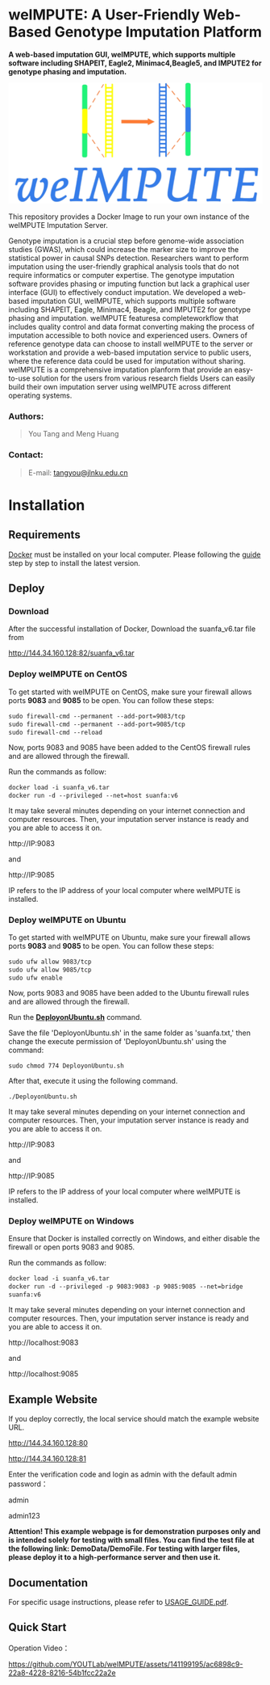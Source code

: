 # weIMPUTE: A User-Friendly Web-Based Genotype Imputation Platform
**A web-based imputation GUI, weIMPUTE, which supports multiple software including SHAPEIT, Eagle2, Minimac4,Beagle5, and IMPUTE2 for genotype phasing and imputation.**

<img src="logo.png" alt="weIMPUTE" style="zoom: 50%;" />

This repository provides a Docker Image to run your own instance of the weIMPUTE Imputation Server.

Genotype imputation is a crucial step before genome-wide association studies (GWAS), which could increase the marker size to improve the statistical power in causal SNPs detection. Researchers want  to perform  imputation using the user-friendly graphical analysis tools that do not require  informatics or  computer expertise. The genotype imputation software provides phasing or imputing function but lack a graphical user interface (GUI) to effectively conduct imputation. We developed a web-based imputation GUI, weIMPUTE, which supports multiple software including SHAPEIT, Eagle, Minimac4, Beagle, and IMPUTE2 for genotype phasing and imputation. weIMPUTE featuresa completeworkflow that includes quality control and data format converting making the process of imputation accessible to both novice and experienced users. Owners of  reference genotype data can choose to install weIMPUTE to the server or workstation and  provide a web-based imputation service to public users, where the reference data could be used for imputation without sharing. weIMPUTE is a comprehensive imputation planform that provide an easy-to-use solution for the users from various research fields Users can easily build their own imputation server using weIMPUTE across different operating systems.

### Authors:

> You Tang and Meng Huang

### Contact:

> E-mail: tangyou@jlnku.edu.cn
>
> 

# Installation


## Requirements

[Docker](http://docker.io) must be installed on your local computer. Please following the [guide](https://docs.docker.com/engine/installation/linux/ubuntu/) step by step to install the latest version.

## Deploy  

### Download

After the successful installation of Docker, Download the suanfa_v6.tar file from 

http://144.34.160.128:82/suanfa_v6.tar

### Deploy weIMPUTE on CentOS

To get started with weIMPUTE on CentOS, make sure your firewall allows ports **9083** and **9085** to be open. You can follow these steps:

```
sudo firewall-cmd --permanent --add-port=9083/tcp
sudo firewall-cmd --permanent --add-port=9085/tcp
sudo firewall-cmd --reload
```

Now, ports 9083 and 9085 have been added to the CentOS firewall rules and are allowed through the firewall.

Run the commands as follow:

```
docker load -i suanfa_v6.tar
docker run -d --privileged --net=host suanfa:v6
```

It may take several minutes depending on your internet connection and computer resources. Then, your imputation server instance is ready and you are able to access it on.

http://IP:9083 

and

http://IP:9085

IP refers to the IP address of your local computer where weIMPUTE is installed.

### Deploy weIMPUTE on Ubuntu

To get started with weIMPUTE on Ubuntu, make sure your firewall allows ports **9083** and **9085** to be open. You can follow these steps:

```
sudo ufw allow 9083/tcp
sudo ufw allow 9085/tcp
sudo ufw enable
```

Now, ports 9083 and 9085 have been added to the Ubuntu firewall rules and are allowed through the firewall.

Run the **[DeployonUbuntu.sh](https://github.com/YOUTLab/weIMPUTE/blob/main/DeployonUbuntu.sh)** command.

Save the file 'DeployonUbuntu.sh' in the same folder as 'suanfa.txt,' then change the execute permission of 'DeployonUbuntu.sh' using the command:

```
sudo chmod 774 DeployonUbuntu.sh
```

After that, execute it using the following command.

```
./DeployonUbuntu.sh
```

It may take several minutes depending on your internet connection and computer resources. Then, your imputation server instance is ready and you are able to access it on.

http://IP:9083 

and

http://IP:9085

IP refers to the IP address of your local computer where weIMPUTE is installed.

### Deploy weIMPUTE on Windows

Ensure that Docker is installed correctly on Windows, and either disable the firewall or open ports 9083 and 9085.

Run the commands as follow:

```
docker load -i suanfa_v6.tar
docker run -d --privileged -p 9083:9083 -p 9085:9085 --net=bridge suanfa:v6
```

It may take several minutes depending on your internet connection and computer resources. Then, your imputation server instance is ready and you are able to access it on.

http://localhost:9083 

and

http://localhost:9085
## Example Website

If you deploy correctly, the local service should match the example website URL.

http://144.34.160.128:80

http://144.34.160.128:81

Enter the verification code and login as admin with the default admin password：

admin

admin123

**Attention! This example webpage is for demonstration purposes only and is intended solely for testing with small files. You can find the test file at the following link: DemoData/DemoFile. For testing with larger files, please deploy it to a high-performance server and then use it.** 



## Documentation

For specific usage instructions, please refer to [USAGE_GUIDE.pdf](USAGE_GUIDE.pdf).


## Quick Start
Operation Video：

https://github.com/YOUTLab/weIMPUTE/assets/141199195/ac6898c9-22a8-4228-8216-54b1fcc22a2e




